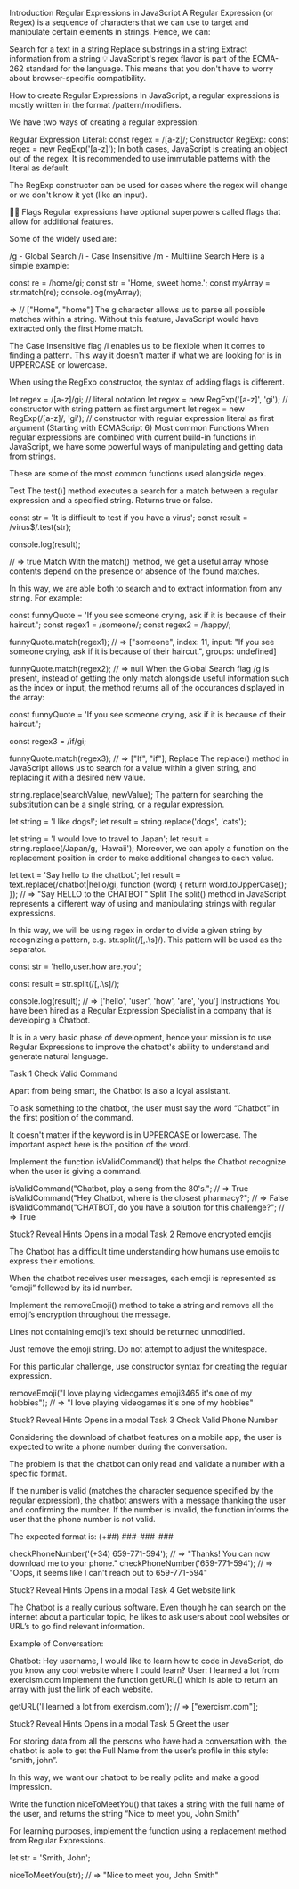 Introduction
Regular Expressions in JavaScript
A Regular Expression (or Regex) is a sequence of characters that we can use to target and manipulate certain elements in strings. Hence, we can:

Search for a text in a string
Replace substrings in a string
Extract information from a string
💡 JavaScript's regex flavor is part of the ECMA-262 standard for the language. This means that you don't have to worry about browser-specific compatibility.

How to create Regular Expressions
In JavaScript, a regular expressions is mostly written in the format /pattern/modifiers.

We have two ways of creating a regular expression:

Regular Expression Literal:
const regex = /[a-z]/;
Constructor RegExp:
const regex = new RegExp('[a-z]');
In both cases, JavaScript is creating an object out of the regex. It is recommended to use immutable patterns with the literal as default.

The RegExp constructor can be used for cases where the regex will change or we don't know it yet (like an input).

🏴‍☠️ Flags
Regular expressions have optional superpowers called flags that allow for additional features.

Some of the widely used are:

/g - Global Search
/i - Case Insensitive
/m - Multiline Search
Here is a simple example:

const re = /home/gi;
const str = 'Home, sweet home.';
const myArray = str.match(re);
console.log(myArray);

=> // ["Home", "home"]
The g character allows us to parse all possible matches within a string. Without this feature, JavaScript would have extracted only the first Home match.

The Case Insensitive flag /i enables us to be flexible when it comes to finding a pattern. This way it doesn't matter if what we are looking for is in UPPERCASE or lowercase.

When using the RegExp constructor, the syntax of adding flags is different.

let regex = /[a-z]/gi; // literal notation
let regex = new RegExp('[a-z]', 'gi'); // constructor with string pattern as first argument
let regex = new RegExp(/[a-z]/, 'gi'); // constructor with regular expression literal as first argument (Starting with ECMAScript 6)
Most common Functions
When regular expressions are combined with current build-in functions in JavaScript, we have some powerful ways of manipulating and getting data from strings.

These are some of the most common functions used alongside regex.

Test
The test()] method executes a search for a match between a regular expression and a specified string. Returns true or false.

const str = 'It is difficult to test if you have a virus';
const result = /virus$/.test(str);

console.log(result);

// => true
Match
With the match() method, we get a useful array whose contents depend on the presence or absence of the found matches.

In this way, we are able both to search and to extract information from any string. For example:

const funnyQuote =
  'If you see someone crying, ask if it is because of their haircut.';
const regex1 = /someone/;
const regex2 = /happy/;

funnyQuote.match(regex1);
// => ["someone", index: 11, input: "If you see someone crying, ask if it is because of their haircut.", groups: undefined]

funnyQuote.match(regex2);
// => null
When the Global Search flag /g is present, instead of getting the only match alongside useful information such as the index or input, the method returns all of the occurances displayed in the array:

const funnyQuote =
  'If you see someone crying, ask if it is because of their haircut.';

const regex3 = /if/gi;

funnyQuote.match(regex3);
// => ["If", "if"];
Replace
The replace() method in JavaScript allows us to search for a value within a given string, and replacing it with a desired new value.

string.replace(searchValue, newValue);
The pattern for searching the substitution can be a single string, or a regular expression.

let string = 'I like dogs!';
let result = string.replace('dogs', 'cats');

let string = 'I would love to travel to Japan';
let result = string.replace(/Japan/g, 'Hawaii');
Moreover, we can apply a function on the replacement position in order to make additional changes to each value.

let text = 'Say hello to the chatbot.';
let result = text.replace(/chatbot|hello/gi, function (word) {
  return word.toUpperCase();
});
// => "Say HELLO to the CHATBOT"
Split
The split() method in JavaScript represents a different way of using and manipulating strings with regular expressions.

In this way, we will be using regex in order to divide a given string by recognizing a pattern, e.g. str.split(/[,.\s]/). This pattern will be used as the separator.

const str = 'hello,user.how are.you';

const result = str.split(/[,.\s]/);

console.log(result);
// => ['hello', 'user', 'how', 'are', 'you']
Instructions
You have been hired as a Regular Expression Specialist in a company that is developing a Chatbot.

It is in a very basic phase of development, hence your mission is to use Regular Expressions to improve the chatbot's ability to understand and generate natural language.

Task 1
Check Valid Command

Apart from being smart, the Chatbot is also a loyal assistant.

To ask something to the chatbot, the user must say the word “Chatbot” in the first position of the command.

It doesn't matter if the keyword is in UPPERCASE or lowercase. The important aspect here is the position of the word.

Implement the function isValidCommand() that helps the Chatbot recognize when the user is giving a command.

isValidCommand("Chatbot, play a song from the 80's.";
// => True
isValidCommand("Hey Chatbot, where is the closest pharmacy?";
// => False
isValidCommand("CHATBOT, do you have a solution for this challenge?";
// => True

Stuck? Reveal Hints
Opens in a modal
Task 2
Remove encrypted emojis

The Chatbot has a difficult time understanding how humans use emojis to express their emotions.

When the chatbot receives user messages, each emoji is represented as “emoji” followed by its id number.

Implement the removeEmoji() method to take a string and remove all the emoji’s encryption throughout the message.

Lines not containing emoji’s text should be returned unmodified.

Just remove the emoji string. Do not attempt to adjust the whitespace.

For this particular challenge, use constructor syntax for creating the regular expression.

removeEmoji("I love playing videogames emoji3465 it's one of my hobbies");
// => "I love playing videogames  it's one of my hobbies"

Stuck? Reveal Hints
Opens in a modal
Task 3
Check Valid Phone Number

Considering the download of chatbot features on a mobile app, the user is expected to write a phone number during the conversation.

The problem is that the chatbot can only read and validate a number with a specific format.

If the number is valid (matches the character sequence specified by the regular expression), the chatbot answers with a message thanking the user and confirming the number. If the number is invalid, the function informs the user that the phone number is not valid.

The expected format is: (+##) ###-###-###

checkPhoneNumber('(+34) 659-771-594');
// => "Thanks! You can now download me to your phone."
checkPhoneNumber('659-771-594');
// => "Oops, it seems like I can't reach out to 659-771-594"

Stuck? Reveal Hints
Opens in a modal
Task 4
Get website link

The Chatbot is a really curious software. Even though he can search on the internet about a particular topic, he likes to ask users about cool websites or URL’s to go find relevant information.

Example of Conversation:

Chatbot: Hey username, I would like to learn how to code in JavaScript, do you know any cool website where I could learn?
User: I learned a lot from exercism.com
Implement the function getURL() which is able to return an array with just the link of each website.

getURL('I learned a lot from exercism.com');
// => ["exercism.com"];

Stuck? Reveal Hints
Opens in a modal
Task 5
Greet the user

For storing data from all the persons who have had a conversation with, the chatbot is able to get the Full Name from the user’s profile in this style: “smith, john”.

In this way, we want our chatbot to be really polite and make a good impression.

Write the function niceToMeetYou() that takes a string with the full name of the user, and returns the string “Nice to meet you, John Smith”

For learning purposes, implement the function using a replacement method from Regular Expressions.

let str = 'Smith, John';

niceToMeetYou(str);
// => "Nice to meet you, John Smith"